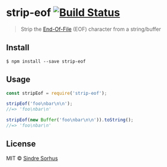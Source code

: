# strip-eof [![Build Status](https://travis-ci.org/sindresorhus/strip-eof.svg?branch=master)](https://travis-ci.org/sindresorhus/strip-eof)

> Strip the [End-Of-File](https://en.wikipedia.org/wiki/End-of-file) (EOF) character from a
> string/buffer

## Install

```
$ npm install --save strip-eof
```

## Usage

```js
const stripEof = require('strip-eof');

stripEof('foo\nbar\n\n');
//=> 'foo\nbar\n'

stripEof(new Buffer('foo\nbar\n\n')).toString();
//=> 'foo\nbar\n'
```

## License

MIT © [Sindre Sorhus](http://sindresorhus.com)
